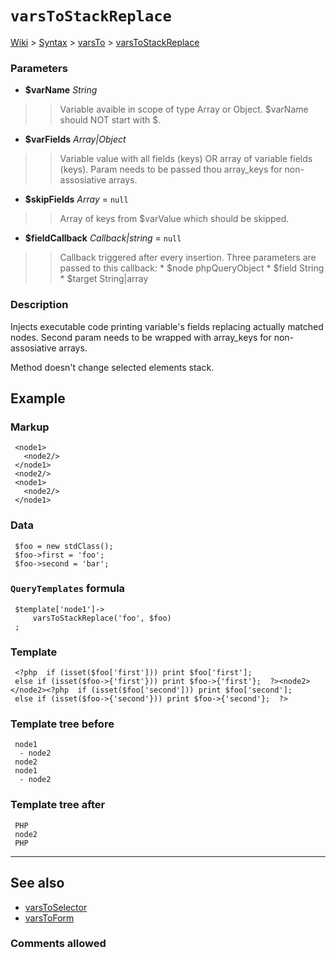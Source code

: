 # `varsToStackReplace` #
[Wiki](http://code.google.com/p/querytemplates/w/list) > [Syntax](Syntax.md) > [varsTo](varsToSyntax.md) > [varsToStackReplace](varsToStackReplaceMethodPHP.md)
### Parameters ###
  * **$varName** _String_
> > Variable avaible in scope of type Array or Object.  $varName should NOT start with $.
  * **$varFields** _Array|Object_
> > Variable value with all fields (keys) OR array of variable fields (keys).  Param needs to be passed thou array\_keys for non-assosiative arrays.
  * **$skipFields** _Array_ = `null`
> > Array of keys from $varValue which should be skipped.
  * **$fieldCallback** _Callback|string_ = `null`
> > Callback triggered after every insertion. Three parameters are passed to  this callback:
      * $node phpQueryObject
      * $field String
      * $target String|array


### Description ###
Injects executable code printing variable's fields replacing actually matched  nodes. Second param needs to be wrapped with array\_keys for non-assosiative  arrays.


Method doesn't change selected elements stack.


## Example ##


### Markup ###
```
 <node1>
   <node2/>
 </node1>
 <node2/>
 <node1>
   <node2/>
 </node1>

```
### Data ###
```
 $foo = new stdClass();
 $foo->first = 'foo';
 $foo->second = 'bar';

```
### `QueryTemplates` formula ###
```
 $template['node1']->
     varsToStackReplace('foo', $foo)
 ;

```
### Template ###
```
 <?php  if (isset($foo['first'])) print $foo['first'];
 else if (isset($foo->{'first'})) print $foo->{'first'};  ?><node2></node2><?php  if (isset($foo['second'])) print $foo['second'];
 else if (isset($foo->{'second'})) print $foo->{'second'};  ?>

```
### Template tree before ###
```
 node1
  - node2
 node2
 node1
  - node2

```
### Template tree after ###
```
 PHP
 node2
 PHP

```

---


## See also ##
  * [varsToSelector](varsToSelectorMethodPHP.md)
  * [varsToForm](varsToFormMethodPHP.md)


### Comments allowed ###
